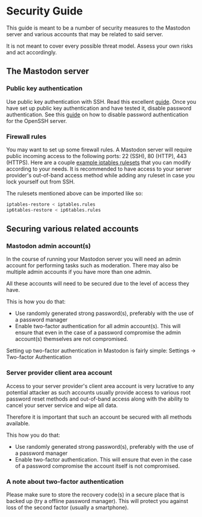 # Security Guide

This guide is meant to be a number of security measures to the Mastodon server and various accounts
that may be related to said server.

It is not meant to cover every possible threat model. Assess your own risks and act 
accordingly.

## The Mastodon server 

### Public key authentication

Use public key authentication with SSH. Read this excellent [guide](https://www.linode.com/docs/security/use-public-key-authentication-with-ssh).
Once you have set up public key authentication and have tested it, disable password authentication.
See this [guide](https://help.ubuntu.com/community/SSH/OpenSSH/Configuring#Disable_Password_Authentication) 
on how to disable password authentication for the OpenSSH server.

### Firewall rules 

You may want to set up some firewall rules. A Mastodon server will require public incoming
access to the following ports: 22 (SSH), 80 (HTTP), 443 (HTTPS). Here are a couple [example iptables rulesets](https://github.com/QueuingKoala/netfilter-samples/tree/master/rules-host)
that you can modify according to your needs. It is recommended to have access to your 
server provider's out-of-band access method while adding any ruleset 
in case you lock yourself out from SSH.

The rulesets mentioned above can be imported like so:
```sh
iptables-restore < iptables.rules
ip6tables-restore < ip6tables.rules
```

## Securing various related accounts

### Mastodon admin account(s)

In the course of running your Mastodon server you will need an admin account for performing
tasks such as moderation. There may also be multiple admin accounts if you have more than one
admin.

All these accounts will need to be secured due to the level of access they have.

This is how you do that:
* Use randomly generated strong password(s), preferably with the use of a password manager
* Enable two-factor authentication for all admin account(s). This will ensure that even in
the case of a password compromise the admin account(s) themselves are not compromised.

Setting up two-factor authentication in Mastodon is fairly simple:
Settings -> Two-factor Authentication

### Server provider client area account

Access to your server provider's client area account is very lucrative to any potential 
attacker as such accounts usually provide access to various root password reset methods and
out-of-band access along with the ability to cancel your server service and wipe all data.

Therefore it is important that such an account be secured with all methods available.

This how you do that:
* Use randomly generated strong password(s), preferably with the use of a password manager
* Enable two-factor authentication. This will ensure that even in
the case of a password compromise the account itself is not compromised.

### A note about two-factor authentication

Please make sure to store the recovery code(s) in a secure place that is backed up (try a
offline password manager). This will protect you against loss of the second factor (usually a
smartphone).
